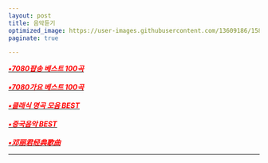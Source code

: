 ```yaml
---
layout: post
title: 음악듣기
optimized_image: https://user-images.githubusercontent.com/13609186/158834631-9b8f0cda-2ea1-4e83-875b-23209b3c8eef.jpg
paginate: true

---
```



[<span style="color:red">***▪7080팝송 베스트 100곡***</span>](https://www.youtube.com/watch?v=8HHveVh4cYE&t=2735s)<br> <br>
[<span style="color:red">***▪7080가요 베스트 100곡***</span>](https://www.youtube.com/watch?v=X1S9NGrXftI&t=4416s)<br> <br>
[<span style="color:red">***▪클래식 명곡 모음 BEST***</span>](https://www.youtube.com/watch?v=r17_s18acdA&t=5373s)<br> <br>
[<span style="color:red">***▪중국음악 BEST***</span>](https://www.youtube.com/watch?v=Ige0m_8-hok)<br> <br>
[<span style="color:red">***▪邓丽君经典歌曲***</span>](https://www.youtube.com/watch?v=Kyq5LsioKGk)

---

